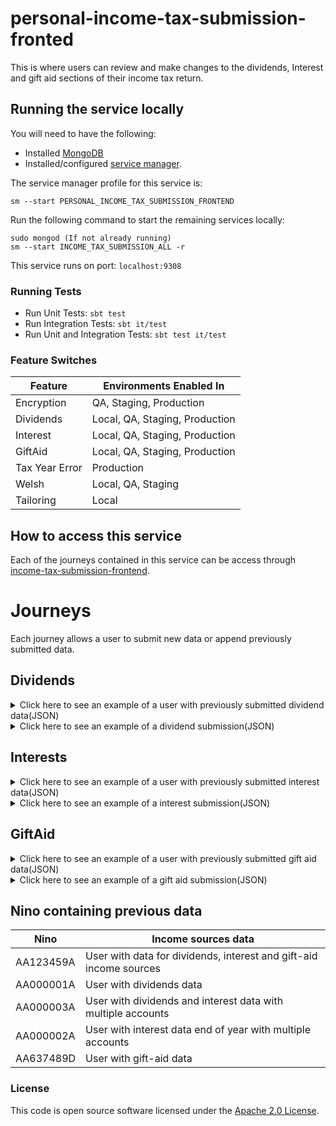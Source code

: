 
# personal-income-tax-submission-fronted

This is where users can review and make changes to the dividends, Interest and gift aid sections of their income tax return.

## Running the service locally

You will need to have the following:
- Installed [MongoDB](https://docs.mongodb.com/manual/installation/)
- Installed/configured [service manager](https://github.com/hmrc/service-manager).

The service manager profile for this service is:

    sm --start PERSONAL_INCOME_TAX_SUBMISSION_FRONTEND
Run the following command to start the remaining services locally:

    sudo mongod (If not already running)
    sm --start INCOME_TAX_SUBMISSION_ALL -r

This service runs on port: `localhost:9308`

### Running Tests

- Run Unit Tests:  `sbt test`
- Run Integration Tests: `sbt it/test`
- Run Unit and Integration Tests: `sbt test it/test`

### Feature Switches

| Feature        | Environments Enabled In        |
|----------------|--------------------------------|
| Encryption     | QA, Staging, Production        |
| Dividends      | Local, QA, Staging, Production |
| Interest       | Local, QA, Staging, Production |
| GiftAid        | Local, QA, Staging, Production |
| Tax Year Error | Production                     |
| Welsh          | Local, QA, Staging             |
| Tailoring      | Local                          |

## How to access this service

Each of the journeys contained in this service can be access through [income-tax-submission-frontend](https://github.com/hmrc/income-tax-submission-frontend).

# Journeys

Each journey allows a user to submit new data or append previously submitted data.

## Dividends

<details>
<summary>Click here to see an example of a user with previously submitted dividend data(JSON)</summary>

```json
{
  "dividends": {
    "ukDividends": 99999999999.99,
    "otherUkDividends": 99999999999.99
  }
}
```
</details>

<details>
<summary>Click here to see an example of a dividend submission(JSON)</summary>

```json
{
  "ukDividends": true,
  "ukDividendsAmount": 500,
  "otherUkDividends": true,
  "otherUkDividendsAmount": 500
}
```
</details>

## Interests

<details>
<summary>Click here to see an example of a user with previously submitted interest data(JSON)</summary>

```json
{
  "interest": [
    {
      "accountName": "Rick Owens Bank",
      "incomeSourceId": "000000000000001",
      "taxedUkInterest": 99999999999.99,
      "untaxedUkInterest": 99999999999.99
    },
    {
      "accountName": "Rick Owens Taxed Bank",
      "incomeSourceId": "000000000000002",
      "taxedUkInterest": 99999999999.99
    },
    {
      "accountName": "Rick Owens Untaxed Bank",
      "incomeSourceId": "000000000000003",
      "untaxedUkInterest": 99999999999.99
    }
  ]
}
```
</details>

<details>
<summary>Click here to see an example of a interest submission(JSON)</summary>

```json
{
  "untaxedUkInterest": true,
  "taxedUkInterest": true,
  "accounts": [
    {
      "accountName": "juamal",
      "untaxedAmount": 566,
      "taxedAmount": 500,
      "uniqueSessionId": "c861a963-e126-402a-9909-da37d9f77121"
    }
  ]
}
```
</details>

## GiftAid

<details>
<summary>Click here to see an example of a user with previously submitted gift aid data(JSON)</summary>

```json
{
  "giftAid": {
    "giftAidPayments": {
      "nonUkCharitiesCharityNames": [
        "Rick Owens Charity"
      ],
      "currentYear": 99999999999.99,
      "oneOffCurrentYear": 99999999999.99,
      "currentYearTreatedAsPreviousYear": 99999999999.99,
      "nextYearTreatedAsCurrentYear": 99999999999.99,
      "nonUkCharities": 99999999999.99
    },
    "gifts": {
      "investmentsNonUkCharitiesCharityNames": [
        "Rick Owens Non-UK Charity"
      ],
      "landAndBuildings": 99999999999.99,
      "sharesOrSecurities": 99999999999.99,
      "investmentsNonUkCharities": 99999999999.99
    }
  }
}
```
</details>

<details>
<summary>Click here to see an example of a gift aid submission(JSON)</summary>

```json
{
  "giftAidPayments": {
    "nonUkCharities": 500,
    "nonUkCharitiesCharityNames": [
      "charity"
    ],
    "currentYear": 500,
    "currentYearTreatedAsPreviousYear": 500,
    "nextYearTreatedAsCurrentYear": 500,
    "oneOffCurrentYear": 500
  },
  "gifts": {
    "investmentsNonUkCharities": 500,
    "investmentsNonUkCharitiesCharityNames": [
      "charity"
    ],
    "sharesOrSecurities": 500,
    "landAndBuildings": 500
  }
}
```
</details>

## Nino containing previous data
| Nino      | Income sources data                                                |
|-----------|--------------------------------------------------------------------|
| AA123459A | User with data for dividends, interest and gift-aid income sources |
| AA000001A | User with dividends data                                           |
| AA000003A | User with dividends and interest data with multiple accounts       |
| AA000002A | User with interest data end of year with multiple accounts         |
| AA637489D | User with gift-aid data                                            |


### License

This code is open source software licensed under the [Apache 2.0 License](http://www.apache.org/licenses/LICENSE-2.0.html).
